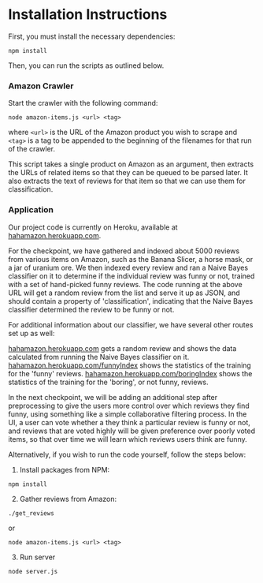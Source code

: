 # Installation Instructions

First, you must install the necessary dependencies:
```
npm install
```

Then, you can run the scripts as outlined below.

### Amazon Crawler

Start the crawler with the following command:
```
node amazon-items.js <url> <tag>
```
where `<url>` is the URL of the Amazon product you wish to scrape and `<tag>` is
a tag to be appended to the beginning of the filenames for that run of the crawler.

This script takes a single product on Amazon as an argument, then extracts the
URLs of related items so that they can be queued to be parsed later. It also
extracts the text of reviews for that item so that we can use them for classification.

### Application
Our project code is currently on Heroku, available at [hahamazon.herokuapp.com](hahamazon.herokuapp.com).

For the checkpoint, we have gathered and indexed about 5000 reviews from various
items on Amazon, such as the Banana Slicer, a horse mask, or a jar of uranium ore.
We then indexed every review and ran a Naive Bayes classifier on it to determine
if the individual review was funny or not, trained with a set of hand-picked funny
reviews. The code running at the above URL will get a random review from the list
and serve it up as JSON, and should contain a property of 'classification', indicating
that the Naive Bayes classifier determined the review to be funny or not.

For additional information about our classifier, we have several other routes set
up as well:

[hahamazon.herokuapp.com](hahamazon.herokuapp.com) gets a random review and shows
the data calculated from running the Naive Bayes classifier on it.
[hahamazon.herokuapp.com/funnyIndex](hahamazon.herokuapp.com/funnyIndex) shows the
statistics of the training for the 'funny' reviews.
[hahamazon.herokuapp.com/boringIndex](hahamazon.herokuapp.com/boringIndex) shows the
statistics of the training for the 'boring', or not funny, reviews.

In the next checkpoint, we will be adding an additional step after preprocessing
to give the users more control over which reviews they find funny, using something
like a simple collaborative filtering process. In the UI, a user can vote whether
a they think a particular review is funny or not, and reviews that are voted
highly will be given preference over poorly voted items, so that over time we will
learn which reviews users think are funny.

Alternatively, if you wish to run the code yourself, follow the steps below:

1) Install packages from NPM:

``` npm install ```

2) Gather reviews from Amazon:

``` ./get_reviews ```

or

``` node amazon-items.js <url> <tag> ```

3) Run server

``` node server.js ```
